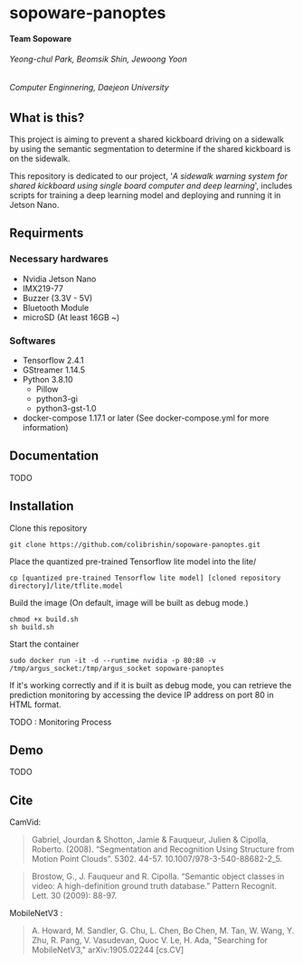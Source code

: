 
# sopoware-panoptes
#### Team Sopoware
###### Yeong-chul Park, Beomsik Shin, Jewoong Yoon
###### Computer Enginnering, Daejeon University

## What is this?
This project is aiming to prevent a shared kickboard driving on a sidewalk by using the semantic segmentation to determine if the shared kickboard is on the sidewalk.

This repository is dedicated to our project, '_A sidewalk warning system for shared kickboard using single board computer and deep learning_', includes scripts for training a deep learning model and deploying and running it in Jetson Nano.

## Requirments
### Necessary hardwares
* Nvidia Jetson Nano
* IMX219-77
* Buzzer (3.3V - 5V)
* Bluetooth Module
* microSD (At least 16GB ~)
### Softwares
* Tensorflow 2.4.1
* GStreamer 1.14.5
* Python 3.8.10
    * Pillow
    * python3-gi
    * python3-gst-1.0
* docker-compose 1.17.1 or later (See docker-compose.yml for more information)

## Documentation
TODO

## Installation
Clone this repository
```
git clone https://github.com/colibrishin/sopoware-panoptes.git
```
Place the quantized pre-trained Tensorflow lite model into the lite/
```
cp [quantized pre-trained Tensorflow lite model] [cloned repository directory]/lite/tflite.model
```
Build the image (On default, image will be built as debug mode.)
```
chmod +x build.sh
sh build.sh
```
Start the container
```
sudo docker run -it -d --runtime nvidia -p 80:80 -v /tmp/argus_socket:/tmp/argus_socket sopoware-panoptes
```
If it's working correctly and if it is built as debug mode, you can retrieve the prediction monitoring by accessing the device IP address on port 80 in HTML format.

TODO : Monitoring Process

## Demo
TODO

## Cite

CamVid:
> Gabriel, Jourdan & Shotton, Jamie & Fauqueur, Julien & Cipolla, Roberto. (2008). “Segmentation and Recognition Using Structure from Motion Point Clouds”. 5302. 44-57. 10.1007/978-3-540-88682-2_5. 

> Brostow, G., J. Fauqueur and R. Cipolla. “Semantic object classes in video: A high-definition ground truth database.” Pattern Recognit. Lett. 30 (2009): 88-97.

MobileNetV3 :
> A. Howard, M. Sandler, G. Chu, L. Chen, Bo Chen, M. Tan, W. Wang, Y. Zhu, R. Pang, V. Vasudevan, Quoc V. Le, H. Ada, "Searching for MobileNetV3," arXiv:1905.02244 [cs.CV] 

